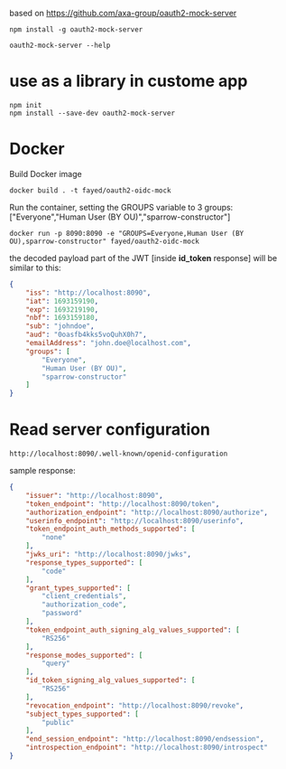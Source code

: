 based on https://github.com/axa-group/oauth2-mock-server

```
npm install -g oauth2-mock-server

oauth2-mock-server --help
```

# use as a library in custome app

```
npm init
npm install --save-dev oauth2-mock-server
```

# Docker

Build Docker image

```
docker build . -t fayed/oauth2-oidc-mock
```

Run the container, setting the GROUPS variable to 3 groups: ["Everyone","Human User (BY OU)","sparrow-constructor"]

```
docker run -p 8090:8090 -e "GROUPS=Everyone,Human User (BY OU),sparrow-constructor" fayed/oauth2-oidc-mock
```

the decoded payload part of the JWT [inside **id_token** response] will be similar to this:

```json
{
    "iss": "http://localhost:8090",
    "iat": 1693159190,
    "exp": 1693219190,
    "nbf": 1693159180,
    "sub": "johndoe",
    "aud": "0oasfb4kks5voQuhX0h7",
    "emailAddress": "john.doe@localhost.com",
    "groups": [
        "Everyone",
        "Human User (BY OU)",
        "sparrow-constructor"
    ]
}
```

# Read server configuration

```
http://localhost:8090/.well-known/openid-configuration
```

sample response:

```json
{
    "issuer": "http://localhost:8090",
    "token_endpoint": "http://localhost:8090/token",
    "authorization_endpoint": "http://localhost:8090/authorize",
    "userinfo_endpoint": "http://localhost:8090/userinfo",
    "token_endpoint_auth_methods_supported": [
        "none"
    ],
    "jwks_uri": "http://localhost:8090/jwks",
    "response_types_supported": [
        "code"
    ],
    "grant_types_supported": [
        "client_credentials",
        "authorization_code",
        "password"
    ],
    "token_endpoint_auth_signing_alg_values_supported": [
        "RS256"
    ],
    "response_modes_supported": [
        "query"
    ],
    "id_token_signing_alg_values_supported": [
        "RS256"
    ],
    "revocation_endpoint": "http://localhost:8090/revoke",
    "subject_types_supported": [
        "public"
    ],
    "end_session_endpoint": "http://localhost:8090/endsession",
    "introspection_endpoint": "http://localhost:8090/introspect"
}
```